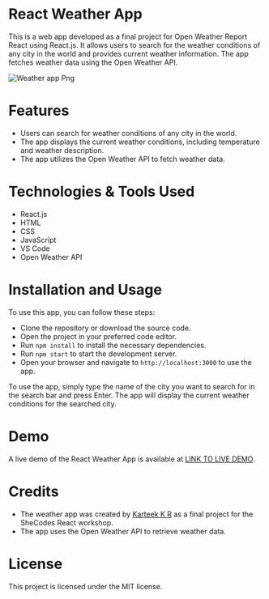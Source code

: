 # React Weather App
This is a web app developed as a final project for Open Weather Report React using React.js. It allows users to search for the weather conditions of any city in the world and provides current weather information. The app fetches weather data using the Open Weather API.

![Weather app Png](https://github.com/user-attachments/assets/0039143b-3174-4288-bf16-2739c42d8226)


# Features
- Users can search for weather conditions of any city in the world.
- The app displays the current weather conditions, including temperature and weather description.
- The app utilizes the Open Weather API to fetch weather data.

# Technologies & Tools Used
- React.js
- HTML
- CSS
- JavaScript
- VS Code
- Open Weather API

# Installation and Usage
To use this app, you can follow these steps:

- Clone the repository or download the source code.
- Open the project in your preferred code editor.
- Run  `npm install` to install the necessary dependencies.
- Run `npm start` to start the development server.
- Open your browser and navigate to `http://localhost:3000` to use the app.

To use the app, simply type the name of the city you want to search for in the search bar and press Enter. The app will display the current weather conditions for the searched city.

# Demo
A live demo of the React Weather App is available at [LINK TO LIVE DEMO](https://weather-react-ap.netlify.app/).

# Credits
- The weather app was created by [Karteek K R](https://github.com/karteekkr97) as a final project for the SheCodes React workshop.
- The app uses the Open Weather API to retrieve weather data.

# License
This project is licensed under the MIT license.
